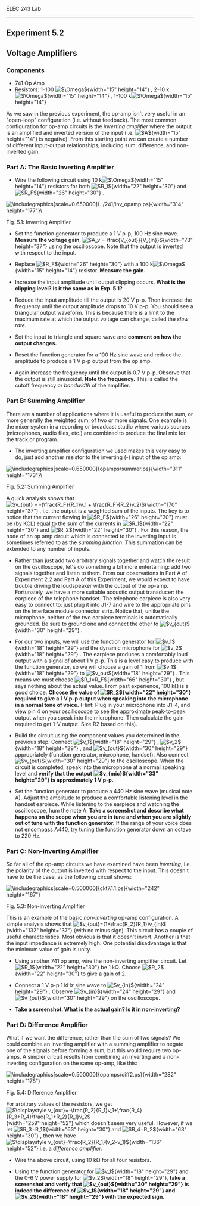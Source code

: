 ELEC 243 Lab

------------------------------------------------------------------------

Experiment 5.2
--------------

Voltage Amplifiers
------------------

### Components

-   741 Op Amp
-   Resistors: 1-100 ![\$\\Omega\$](img8.png){width="15" height="14"} ,
    2-10 k![\$\\Omega\$](img8.png){width="15" height="14"} ,
    1-100 k![\$\\Omega\$](img8.png){width="15" height="14"}

As we saw in the previous experiment, the op-amp isn't very useful in an
"open-loop" configuration (i.e. without feedback). The most common
configuration for op-amp circuits is the *inverting amplifier* where the
output is an amplified and inverted version of the input (i.e.
![\$A\$](img26.png){width="15" height="14"} is negative). From this
starting point we can create a number of different input-output
relationships, including sum, difference, and non-inverted gain.

### Part A: The Basic Inverting Amplifier

- Wire the following circuit using
10 k![\$\\Omega\$](img8.png){width="15" height="14"} resistors for both
![\$R\_1\$](img52.png){width="22" height="30"} and
![\$R\_F\$](img53.png){width="26" height="30"} .

![\\includegraphics\[scale=0.650000\]{../241/inv\_opamp.ps}](img234.png){width="314"
height="177"}\

Fig. 5.1: Inverting Amplifier

- Set the function generator to produce a 1 V p-p, 100 Hz sine wave.
**Measure the voltage gain**, ![\$A\_v =
\\frac{V\_{out}}{V\_{in}}\$](img54.png){width="73" height="37"} using
the oscilloscope. Note that the output is inverted with respect to the
input.

- Replace ![\$R\_F\$](img53.png){width="26" height="30"} with a
100 k![\$\\Omega\$](img8.png){width="15" height="14"} resistor.
**Measure the gain.**

- Increase the input amplitude until output clipping occurs. **What is
the clipping level? Is it the same as in Exp. 5.1?**

- Reduce the input amplitude till the output is 20 V p-p. Then increase
the frequency until the output amplitude drops to 10 V p-p. You should
see a triangular output waveform. This is because there is a limit to
the maximum rate at which the output voltage can change, called the
*slew rate.*

- Set the input to triangle and square wave and **comment on how the
output changes.**

- Reset the function generator for a 100 Hz sine wave and reduce the
amplitude to produce a 1 V p-p output from the op amp.

- Again increase the frequency until the output is 0.7 V p-p. Observe
that the output is still sinusoidal. **Note the frequency.** This is
called the cutoff frequency or *bandwidth* of the amplifier.

### Part B: Summing Amplifier

There are a number of applications where it is useful to produce the
sum, or more generally the weighted sum, of two or more signals. One
example is the mixer system in a recording or broadcast studio where
various sources (microphones, audio files, etc.) are combined to produce
the final mix for the track or program.

- The inverting amplifier configuration we used makes this very easy to
do, just add another resistor to the inverting (-) input of the op amp:

![\\includegraphics\[scale=0.650000\]{opamps/summer.ps}](img235.png){width="311"
height="173"}\

Fig. 5.2: Summing Amplifier

A quick analysis shows that ![\$v\_{out} = -(\\frac{R\_F}{R\_1}v\_1 +
\\frac{R\_F}{R\_2}v\_2)\$](img57.png){width="170" height="37"} , i.e.
the output is a weighted sum of the inputs. The key is to notice that
the current flowing in ![\$R\_F\$](img53.png){width="26" height="30"}
must be (by KCL) equal to the sum of the currents in
![\$R\_1\$](img52.png){width="22" height="30"} and
![\$R\_2\$](img58.png){width="22" height="30"} . For this reason, the
node of an op amp circuit which is connected to the inverting input is
sometimes referred to as the *summing junction*. This summation can be
extended to any number of inputs.

- Rather than just add two arbitrary signals together and watch the
result on the oscilloscope, let's do something a bit more entertaining:
add two signals together and listen to them. From our observations in
Part A of Experiment 2.2 and Part A of this Experiment, we would expect
to have trouble driving the loudspeaker with the output of the op-amp.
Fortunately, we have a more suitable acoustic output transducer: the
earpiece of the telephone handset. The telephone earpiece is also very
easy to connect to: just plug it into J1-7 and wire to the appropriate
pins on the interface module connector strip. Notice that, unlike the
microphone, neither of the two earpiece terminals is automatically
grounded. Be sure to ground one and connect the other to
![\$v\_{out}\$](img51.png){width="30" height="29"} .

- For our two inputs, we will use the function generator for
![\$v\_1\$](img59.png){width="18" height="29"} and the dynamic
microphone for ![\$v\_2\$](img60.png){width="18" height="29"} . The
earpiece produces a comfortably loud output with a signal of about
1 V p-p. This is a level easy to produce with the function generator, so
we will choose a gain of 1 from ![\$v\_1\$](img59.png){width="18"
height="29"} to ![\$v\_out\$](img60.png){width="18" height="29"} . This
means we must choose ![\$R\_1=R\_F\$](img61.png){width="66" height="30"}
, but says nothing about the actual value. From past experience, 100 kΩ
is a good choice. **Choose the value of
![\$R\_2\$](img58.png){width="22" height="30"} required to give a
1 V p-p output when speaking into the microphone in a normal tone of
voice.** (Hint: Plug in your microphone into J1-4, and view pin 4 on
your oscilloscope to see the approximate peak-to-peak output when you
speak into the microphone. Then calculate the gain required to get 1-V
output. Size R2 based on this).

- Build the circuit using the component values you determined in the
previous step. Connect ![\$v\_1\$](img59.png){width="18" height="29"} ,
![\$v\_2\$](img60.png){width="18" height="29"} , and
![\$v\_{out}\$](img51.png){width="30" height="29"} appropriately
(function generator, microphone, handset). Also connect
![\$v\_{out}\$](img51.png){width="30" height="29"} to the oscilloscope.
When the circuit is completed, speak into the microphone at a normal
speaking level and **verify that the output
![\$v\_{mic}\$](img62.png){width="33" height="29"} is approximately
1 V p-p.**

- Set the function generator to produce a 440 Hz sine wave (musical note
A). Adjust the amplitude to produce a comfortable listening level in the
handset earpiece. While listening to the earpiece and watching the
oscilloscope, hum the note A. **Take a screenshot and describe what
happens on the scope when you are in tune and when you are slightly out
of tune with the function generator.** If the range of your voice does
not encompass A440, try tuning the function generator down an octave to
220 Hz.

### Part C: Non-Inverting Amplifier

So far all of the op-amp circuits we have examined have been
*inverting*, i.e. the polarity of the output is inverted with respect to
the input. This doesn't have to be the case, as the following circuit
shows:

![\\includegraphics\[scale=0.500000\]{ckt7.1.1.ps}](img236.png){width="242"
height="167"}

Fig. 5.3: Non-inverting Amplifier

This is an example of the basic *non-inverting* op-amp configuration. A
simple analysis shows that
![\$v\_{out}=(1+\\frac{R\_2}{R\_1})v\_{in}\$](img63.png){width="132"
height="37"} (with no minus sign). This circuit has a couple of useful
characteristics. Most obvious is that it doesn't invert. Another is that
the input impedance is extremely high. One potential disadvantage is
that the minimum value of gain is unity.

- Using another 741 op amp, wire the non-inverting amplifier circuit.
Let ![\$R\_1\$](img52.png){width="22" height="30"} be 1 kΩ. Choose
![\$R\_2\$](img58.png){width="22" height="30"} to give a gain of 2.

- Connect a 1 V p-p 1 kHz sine wave to
![\$v\_{in}\$](img50.png){width="24" height="29"} . Observe
![\$v\_{in}\$](img50.png){width="24" height="29"} and
![\$v\_{out}\$](img51.png){width="30" height="29"} on the oscilloscope.

- **Take a screenshot. What is the actual gain? Is it in
non-inverting?**

### Part D: Difference Amplifier

What if we want the difference, rather than the sum of two signals? We
could combine an inverting amplifier with a summing amplifier to negate
one of the signals before forming a sum, but this would require two
op-amps. A simpler circuit results from combining an inverting and a
non-inverting configuration on the same op-amp, like this:

![\\includegraphics\[scale=0.500000\]{opamps/diff2.ps}](img237.png){width="282"
height="178"}

Fig. 5.4: Difference Amplifier

For arbitrary values of the resistors, we get ![\$\\displaystyle
v\_{out}=-\\frac{R\_2}{R\_1}v\_1+\\frac{R\_4}{R\_3+R\_4}\\frac{R\_1+R\_2}{R\_1}v\_2\$](img64.png){width="259"
height="52"} which doesn't seem very useful. However, if we let
![\$R\_3=R\_1\$](img65.png){width="63" height="30"} and
![\$R\_4=R\_2\$](img66.png){width="63" height="30"} , then we have
![\$\\displaystyle
v\_{out}=\\frac{R\_2}{R\_1}(v\_2-v\_1)\$](img67.png){width="136"
height="52"} i.e. a *difference amplifier*.

- Wire the above circuit, using 10 kΩ for all four resistors.

- Using the function generator for ![\$v\_1\$](img59.png){width="18"
height="29"} and the 0-6 V power supply for
![\$v\_2\$](img60.png){width="18" height="29"}, **take a screenshot and
verify that ![\$v\_{out}\$](img51.png){width="30" height="29"} is indeed
the difference of ![\$v\_1\$](img59.png){width="18" height="29"} and
![\$v\_2\$](img60.png){width="18" height="29"} with the expected sign.**
